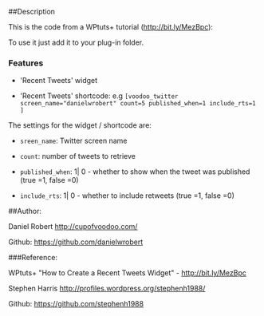 ##Description

This is the code from a WPtuts+ tutorial (http://bit.ly/MezBpc):

To use it just add it to your plug-in folder.

### Features

- 'Recent Tweets' widget

- 'Recent Tweets' shortcode: e.g `[voodoo_twitter screen_name="danielwrobert" count=5 published_when=1 include_rts=1 ]`

The settings for the widget / shortcode are:

- `sreen_name`: Twitter screen name

- `count`: number of tweets to retrieve

- `published_when`: 1| 0 - whether to show when the tweet was published (true =1, false =0)

- `include_rts`: 1| 0 -  whether to include retweets (true =1, false =0)


##Author: 

Daniel Robert http://cupofvoodoo.com/

Github: https://github.com/danielwrobert

###Reference:

WPtuts+ "How to Create a Recent Tweets Widget" - http://bit.ly/MezBpc

Stephen Harris http://profiles.wordpress.org/stephenh1988/

Github: https://github.com/stephenh1988

